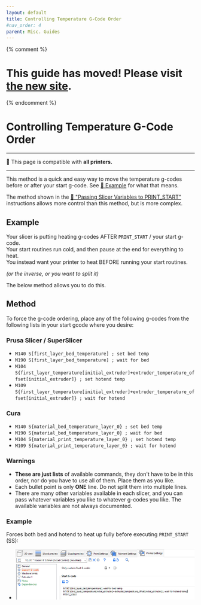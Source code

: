 ```yaml
---
layout: default
title: Controlling Temperature G-Code Order
#nav_order: 4
parent: Misc. Guides
---
```

{% comment %} 
# This guide has moved! Please visit [the new site](https://ellis3dp.com/Print-Tuning-Guide/).
{% endcomment %}
# Controlling Temperature G-Code Order
---
:dizzy: This page is compatible with **all printers.**

---

This method is a quick and easy way to move the temperature g-codes before or after your start g-code. See [:pushpin: Example](#example) for what that means.

The method shown in the [:page_facing_up: "Passing Slicer Variables to PRINT_START"](./passing_slicer_variables.md) instructions allows more control than this method, but is more complex.


## Example

Your slicer is putting heating g-codes AFTER `PRINT_START` / your start g-code.\
Your start routines run cold, and then pause at the end for everything to heat.\
You instead want your printer to heat BEFORE running your start routines.

*(or the inverse, or you want to split it)*

 The below method allows you to do this.

## Method

To force the g-code ordering, place any of the following g-codes from the following lists in your start gcode where you desire:
### Prusa Slicer / SuperSlicer
- `M140 S[first_layer_bed_temperature] ; set bed temp`
- `M190 S[first_layer_bed_temperature] ; wait for bed`
- `M104 S{first_layer_temperature[initial_extruder]+extruder_temperature_offset[initial_extruder]} ; set hotend temp`
- `M109 S{first_layer_temperature[initial_extruder]+extruder_temperature_offset[initial_extruder]} ; wait for hotend `
### Cura
- `M140 S{material_bed_temperature_layer_0} ; set bed temp`
- `M190 S{material_bed_temperature_layer_0} ; wait for bed`
- `M104 S{material_print_temperature_layer_0} ; set hotend temp`
- `M109 S{material_print_temperature_layer_0} ; wait for hotend `

### Warnings
- **These are just lists** of available commands, they don't have to be in this order, nor do you have to use all of them. Place them as you like.
- Each bullet point is only **ONE** line. Do not split them into multiple lines.
- There are many other variables available in each slicer, and you can pass whatever variables you like to whatever g-codes you like. The available variables are not always documented.
### Example
Forces both bed and hotend to heat up fully before executing `PRINT_START` (SS):
- ![](./images/controlling_slicer_g-code_order/StartGcode-CustomOrder.png) 

